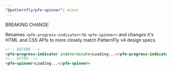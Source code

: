 ```yaml
---
"@patternfly/pfe-spinner": minor
---
```


BREAKING CHANGE:

Renames `<pfe-progress-indicator>` to `<pfe-spinner>` and changes it's HTML and
CSS APIs to more closely match PatternFly v4 design specs.

```html
<!-- BEFORE -->
<pfe-progress-indicator indeterminate>Loading...</pfe-progress-indicator>
<!-- AFTER -->
<pfe-spinner>Loading...</pfe-spinner>
```
